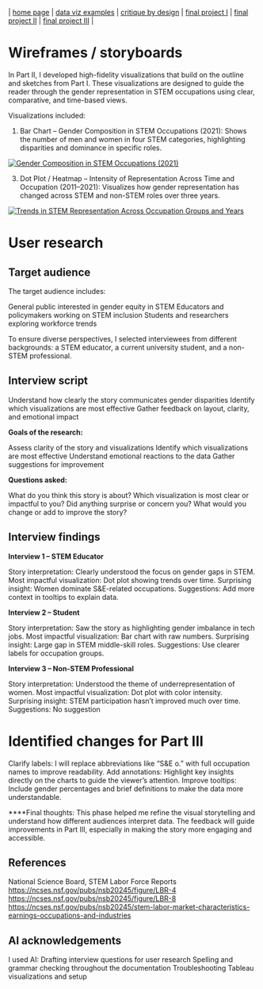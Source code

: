 | [home page](https://cmustudent.github.io/tswd-portfolio-templates/) | [data viz examples](dataviz-examples) | [critique by design](critique-by-design) | [final project I](final-project-part-one) | [final project II](final-project-part-two) | [final project III](final-project-part-three) |

# Wireframes / storyboards
In Part II, I developed high-fidelity visualizations that build on the outline and sketches from Part I. These visualizations are designed to guide the reader through the gender representation in STEM occupations using clear, comparative, and time-based views.

Visualizations included:
1. Bar Chart – Gender Composition in STEM Occupations (2021):
Shows the number of men and women in four STEM categories, highlighting disparities and dominance in specific roles.

<div class='tableauPlaceholder' id='viz1759457964282' style='position: relative'><noscript><a href='#'><img alt='Gender Composition in STEM Occupations (2021) ' src='https:&#47;&#47;public.tableau.com&#47;static&#47;images&#47;Pa&#47;PartIIVisualization1&#47;Sheet2&#47;1_rss.png' style='border: none' /></a></noscript><object class='tableauViz'  style='display:none;'><param name='host_url' value='https%3A%2F%2Fpublic.tableau.com%2F' /> <param name='embed_code_version' value='3' /> <param name='site_root' value='' /><param name='name' value='PartIIVisualization1&#47;Sheet2' /><param name='tabs' value='no' /><param name='toolbar' value='yes' /><param name='static_image' value='https:&#47;&#47;public.tableau.com&#47;static&#47;images&#47;Pa&#47;PartIIVisualization1&#47;Sheet2&#47;1.png' /> <param name='animate_transition' value='yes' /><param name='display_static_image' value='yes' /><param name='display_spinner' value='yes' /><param name='display_overlay' value='yes' /><param name='display_count' value='yes' /><param name='language' value='en-US' /><param name='filter' value='publish=yes' /></object></div>                <script type='text/javascript'>                    
  var divElement = document.getElementById('viz1759457964282');                    
  var vizElement = divElement.getElementsByTagName('object')[0];                    
  vizElement.style.width='100%';vizElement.style.height=(divElement.offsetWidth*0.75)+'px';                    
  var scriptElement = document.createElement('script');                    
  scriptElement.src = 'https://public.tableau.com/javascripts/api/viz_v1.js';                    
  vizElement.parentNode.insertBefore(scriptElement, vizElement);                
</script>


3. Dot Plot / Heatmap – Intensity of Representation Across Time and Occupation (2011–2021):
Visualizes how gender representation has changed across STEM and non-STEM roles over three years.


<div class='tableauPlaceholder' id='viz1759458058401' style='position: relative'><noscript><a href='#'><img alt='Trends in STEM Representation Across Occupation Groups and Years ' src='https:&#47;&#47;public.tableau.com&#47;static&#47;images&#47;Pa&#47;PartIIVisualization2&#47;Sheet1&#47;1_rss.png' style='border: none' /></a></noscript><object class='tableauViz'  style='display:none;'><param name='host_url' value='https%3A%2F%2Fpublic.tableau.com%2F' /> <param name='embed_code_version' value='3' /> <param name='site_root' value='' /><param name='name' value='PartIIVisualization2&#47;Sheet1' /><param name='tabs' value='no' /><param name='toolbar' value='yes' /><param name='static_image' value='https:&#47;&#47;public.tableau.com&#47;static&#47;images&#47;Pa&#47;PartIIVisualization2&#47;Sheet1&#47;1.png' /> <param name='animate_transition' value='yes' /><param name='display_static_image' value='yes' /><param name='display_spinner' value='yes' /><param name='display_overlay' value='yes' /><param name='display_count' value='yes' /><param name='language' value='en-US' /><param name='filter' value='publish=yes' /></object></div>                <script type='text/javascript'>                    
  var divElement = document.getElementById('viz1759458058401');                    
  var vizElement = divElement.getElementsByTagName('object')[0];                    
  vizElement.style.width='100%';vizElement.style.height=(divElement.offsetWidth*0.75)+'px';                    
  var scriptElement = document.createElement('script');                    
  scriptElement.src = 'https://public.tableau.com/javascripts/api/viz_v1.js';                    
  vizElement.parentNode.insertBefore(scriptElement, vizElement);                
</script>

# User research 

## Target audience
The target audience includes:

General public interested in gender equity in STEM
Educators and policymakers working on STEM inclusion
Students and researchers exploring workforce trends

To ensure diverse perspectives, I selected interviewees from different backgrounds: a STEM educator, a current university student, and a non-STEM professional.


## Interview script

Understand how clearly the story communicates gender disparities
Identify which visualizations are most effective
Gather feedback on layout, clarity, and emotional impact


**Goals of the research:**

Assess clarity of the story and visualizations
Identify which visualizations are most effective
Understand emotional reactions to the data
Gather suggestions for improvement

**Questions asked:**

What do you think this story is about?
Which visualization is most clear or impactful to you?
Did anything surprise or concern you?
What would you change or add to improve the story?



## Interview findings
**Interview 1 – STEM Educator**

Story interpretation: Clearly understood the focus on gender gaps in STEM.
Most impactful visualization: Dot plot showing trends over time.
Surprising insight: Women dominate S&E-related occupations.
Suggestions: Add more context in tooltips to explain data.

**Interview 2 –  Student**

Story interpretation: Saw the story as highlighting gender imbalance in tech jobs.
Most impactful visualization: Bar chart with raw numbers.
Surprising insight: Large gap in STEM middle-skill roles.
Suggestions: Use clearer labels for occupation groups.

**Interview 3 – Non-STEM Professional**

Story interpretation: Understood the theme of underrepresentation of women.
Most impactful visualization: Dot plot with color intensity.
Surprising insight: STEM participation hasn’t improved much over time.
Suggestions: No suggestion 




# Identified changes for Part III
Clarify labels: I will replace abbreviations like “S&E o.” with full occupation names to improve readability.
Add annotations: Highlight key insights directly on the charts to guide the viewer’s attention.
Improve tooltips: Include gender percentages and brief definitions to make the data more understandable.

****Final thoughts:
This phase helped me refine the visual storytelling and understand how different audiences interpret data. The feedback will guide improvements in Part III, especially in making the story more engaging and accessible. 



## References
National Science Board, STEM Labor Force Reports
https://ncses.nsf.gov/pubs/nsb20245/figure/LBR-4
https://ncses.nsf.gov/pubs/nsb20245/figure/LBR-8
https://ncses.nsf.gov/pubs/nsb20245/stem-labor-market-characteristics-earnings-occupations-and-industries


## AI acknowledgements
I used AI: 
Drafting interview questions for user research
Spelling and grammar checking throughout the documentation
Troubleshooting Tableau visualizations and setup
